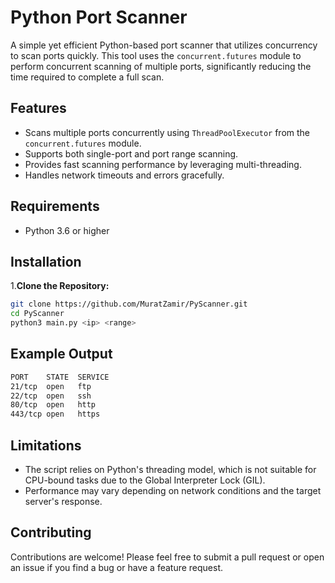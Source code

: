 # Python Port Scanner

A simple yet efficient Python-based port scanner that utilizes concurrency to scan ports quickly. This tool uses the `concurrent.futures` module to perform concurrent scanning of multiple ports, significantly reducing the time required to complete a full scan.

## Features

- Scans multiple ports concurrently using `ThreadPoolExecutor` from the `concurrent.futures` module.
- Supports both single-port and port range scanning.
- Provides fast scanning performance by leveraging multi-threading.
- Handles network timeouts and errors gracefully.

## Requirements

- Python 3.6 or higher

## Installation

1.**Clone the Repository:**

   ```bash
   git clone https://github.com/MuratZamir/PyScanner.git
   cd PyScanner
   python3 main.py <ip> <range>
```

## Example Output

```bash
PORT    STATE  SERVICE
21/tcp  open   ftp
22/tcp  open   ssh
80/tcp  open   http
443/tcp open   https
```

## Limitations

- The script relies on Python's threading model, which is not suitable for CPU-bound tasks due to the Global Interpreter Lock (GIL).
- Performance may vary depending on network conditions and the target server's response.

## Contributing
Contributions are welcome! Please feel free to submit a pull request or open an issue if you find a bug or have a feature request.


